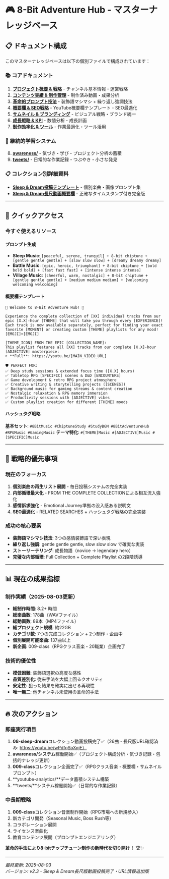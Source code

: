 # 🎮 8-Bit Adventure Hub - マスターナレッジベース

## 📋 ドキュメント構成

このマスターナレッジベースは以下の個別ファイルで構成されています：

### 📚 **コアドキュメント**
1. **[プロジェクト概要 & 戦略](./01-project-overview.md)** - チャンネル基本情報・運営戦略
2. **[コンテンツ実績 & 制作管理](./02-content-portfolio.md)** - 制作済み動画・成果分析
3. **[革命的プロンプト技法](./03-prompt-engineering.md)** - 装飾語マシマシ + 繰り返し強調技法
4. **[概要欄 & SEO戦略](./04-description-seo.md)** - YouTube概要欄テンプレート・SEO最適化
5. **[サムネイル & ブランディング](./05-thumbnail-branding.md)** - ビジュアル戦略・ブランド統一
6. **[成長戦略 & KPI](./06-growth-analytics.md)** - 数値分析・成長計画
7. **[制作効率化 & ツール](./07-production-tools.md)** - 作業最適化・ツール活用

### 🧠 **継続的学習システム**
8. **[awareness/](./awareness/)** - 気づき・学び・プロジェクト分析の蓄積
9. **[tweets/](./tweets/)** - 日常的な作業記録・つぶやき・小さな発見

### 📋 **コレクション別詳細資料**
- **[Sleep & Dream投稿テンプレート](./08-sleep-dream-content-templates.md)** - 個別楽曲・画像プロンプト集
- **[Sleep & Dream長尺動画概要欄](./08-sleep-dream-full-collection-description.md)** - 正確なタイムスタンプ付き完全版

---

## 🚀 クイックアクセス

### 今すぐ使えるリソース

#### プロンプト生成
- **Sleep Music**: `[peaceful, serene, tranquil] + 8-bit chiptune + [gentle gentle gentle] + [slow slow slow] + [dreamy dreamy dreamy]`
- **Battle Music**: `[epic, heroic, triumphant] + 8-bit chiptune + [bold bold bold] + [fast fast fast] + [intense intense intense]`
- **Village Music**: `[cheerful, warm, nostalgic] + 8-bit chiptune + [gentle gentle gentle] + [medium medium medium] + [welcoming welcoming welcoming]`

#### 概要欄テンプレート
```
🎵 Welcome to 8-Bit Adventure Hub! 🎵

Experience the complete collection of [XX] individual tracks from our epic [X.X]-hour [THEME] that will take you through every [EXPERIENCE]! Each track is now available separately, perfect for finding your exact favorite [MOMENT] or creating custom [THEME] playlists for any mood! [EMOJI]➡️[EMOJI]

[THEME_ICON] FROM THE EPIC [COLLECTION_NAME]:
This playlist features all [XX] tracks from our complete [X.X]-hour [ADJECTIVE] masterpiece:
➤ **Full**: https://youtu.be/[MAIN_VIDEO_URL]

🛡️ PERFECT FOR:
✅ Deep study sessions & extended focus time ([X.X] hours)
✅ Tabletop RPG [SPECIFIC] scenes & D&D [ENCOUNTERS]
✅ Game development & retro RPG project atmosphere
✅ Creative writing & storytelling projects ([SCENES])
✅ Background music for gaming streams & content creation
✅ Nostalgic relaxation & RPG memory immersion
✅ Productivity sessions with [ADJECTIVE] vibes
✅ Custom playlist creation for different [THEME] moods
```

#### ハッシュタグ戦略
**基本セット**: `#8BitMusic #ChiptuneStudy #StudyBGM #8BitAdventureHub #RPGMusic #GamingMusic`
**テーマ特化**: `#[THEME]Music #[ADJECTIVE]Music #[SPECIFIC]Music`

---

## 🎯 戦略的優先事項

### 現在のフォーカス
1. **個別楽曲の再生リスト展開** - 毎日投稿システムの完全実装
2. **内部循環最大化** - FROM THE COMPLETE COLLECTIONによる相互流入強化
3. **感情訴求強化** - Emotional Journey準拠の没入感ある説明文
4. **SEO最適化** - RELATED SEARCHES + ハッシュタグ戦略の完全実装

### 成功の核心要素
- **装飾語マシマシ技法**: 3つの感情装飾語で深い表現
- **繰り返し強調**: gentle gentle gentle, slow slow slow で確実な実装
- **ストーリーテリング**: 成長物語（novice → legendary hero）
- **完璧な内部循環**: Full Collection + Complete Playlist の2段階誘導

---

## 📊 現在の成果指標

### 制作実績（2025-08-03更新）
- **総制作時間**: 8.2+ 時間
- **総楽曲数**: 178曲（WAVファイル）
- **総動画数**: 89本（MP4ファイル）
- **総プロジェクト規模**: 約22GB
- **カテゴリ数**: 7つの完成コレクション + 2つ制作・企画中
- **個別展開可能楽曲**: 137曲以上
- **新企画**: 009-class（RPGクラス音楽・20職業）企画完了

### 技術的優位性
- **模倣困難**: 装飾語選択の高度な感性
- **品質差別化**: 従来手法を大幅上回るクオリティ
- **安定性**: 狙った結果を確実に出せる再現性
- **唯一無二**: 他チャンネル未使用の革命的手法

---

## 🔥 次のアクション

### 即座実行項目
1. **08-sleep-dream**コレクション動画投稿完了✅（26曲・長尺版URL確認済み: https://youtu.be/wPdfqSoXqjE）
2. **awareness/システム**稼働開始✅（プロジェクト構成分析・気づき記録・包括的ナレッジ更新）
3. **009-class**コレクション企画完了✅（RPGクラス音楽・概要欄・サムネイルプロンプト）
4. **youtube-analytics/**データ蓄積システム構築
5. **tweets/**システム稼働開始✅（日常的な作業記録）

### 中長期戦略
1. **009-class**コレクション音楽制作開始（RPG市場への新規参入）
2. 新カテゴリ開発（Seasonal Music, Boss Rush等）
3. コラボレーション展開
4. ライセンス楽曲化
5. 教育コンテンツ展開（プロンプトエンジニアリング）

**革命的手法により8-bitチップチューン制作の新時代を切り開け！** 🏆✨

---

*最終更新: 2025-08-03*  
*バージョン: v2.3 - Sleep & Dream長尺版動画投稿完了・URL情報追加版*